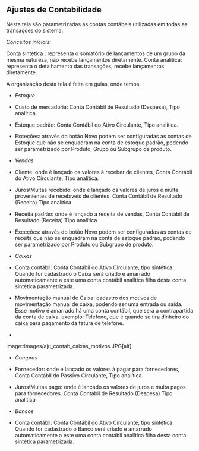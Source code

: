 Ajustes de Contabilidade
------------------------
Nesta tela são parametrizadas as contas contábeis utilizadas em todas as transações do sistema.

_Conceitos iniciais:_

Conta sintética : representa o somatório de lançamentos de um grupo da mesma natureza, não recebe lançamentos diretamente.
Conta analítica: representa o detalhamento das transações, recebe lançamentos diretamente.

A organização desta tela é feita em guias, onde temos:

* *Estoque*

- Custo de mercadoria: Conta Contábil de Resultado (Despesa), Tipo analítica.

- Estoque padrão: Conta Contábil do Ativo Circulante, Tipo analítica.

- Exceções: através do botão Novo podem ser configuradas as contas de Estoque que não se enquadram na conta de estoque padrão, podendo ser parametrizado por Produto, Grupo ou Subgrupo de produto.

* *Vendas*

- Cliente: onde é lançado os valores à receber de clientes, Conta Contábil do Ativo Circulante, Tipo analítica.

- Juros\Multas recebido: onde é lançado os valores de juros e multa provenientes de recebíveis de clientes. Conta Contábil de Resultado (Receita) Tipo analítica

- Receita padrão: onde é lançado a receita de vendas, Conta Contábil de Resultado (Receita) Tipo analítica

- Exceções: através do botão Novo podem ser configuradas as contas de receita que não se enquadram na conta de estoque padrão, podendo ser parametrizado por Produto ou Subgrupo de produto.

* *Caixas*

- Conta contábil: Conta Contábil do Ativo Circulante, tipo sintética. Quando for cadastrado o Caixa será criado e amarrado automaticamente a este uma conta contábil analítica filha desta conta sintética parametrizada.

- Movimentação manual de Caixa: cadastro dos motivos de movimentação manual de caixa, podendo ser uma entrada ou saída. Esse motivo é amarrado há uma conta contábil, que será a contrapartida da conta de caixa. exemplo: Telefone, que é quando se tira dinheiro do caixa para pagamento da fatura de telefone.
+
image::images/aju_contab_caixas_motivos.JPG[alt]


* *Compras*

- Fornecedor: onde é lançado os valores à pagar para fornecedores, Conta Contábil do Passivo Circulante, Tipo analítica.

- Juros\Multas pago: onde é lançado os valores de juros e multa pagos para fornecedores. Conta Contábil de Resultado (Despesa) Tipo analítica

* *Bancos*

- Conta contábil: Conta Contábil do Ativo Circulante, tipo sintética. Quando for cadastrado o Banco será criado e amarrado automaticamente a este uma conta contábil analítica filha desta conta sintética parametrizada.

  [^Teste]: Teste2

  